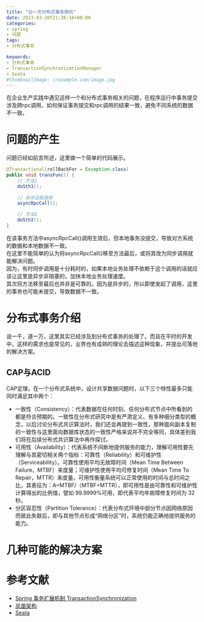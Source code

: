 ```yaml
---
title: "记一次分布式事务爬坑"
date: 2023-03-20T21:36:16+08:00
categories:
- spring
- 问题
tags:
- 分布式事务

keywords:
- 分布式事务
- TransactionSynchronizationManager 
- Seata
#thumbnailImage: //example.com/image.jpg
---
```


在企业生产实践中遇见这样一个和分布式事务相关的问题，在程序运行中事务提交涉及跨rpc调用，如何保证事务提交和rpc调用的结果一致，避免不同系统的数据不一致。
<!--more-->


# 问题的产生

问题已经如前言所述，这里做一个简单的代码展示。

```java
@Transactional(rollBackFor = Exception.class)
public void transFunc() {
	// 方法1
	doSth1();
	
	// 异步远程调用
	asyncRpcCall();

	// 方法2
	doSth2();
}
```

在该事务方法中asyncRpcCall()调用生效后，但本地事务没提交，导致对方系统的数据和本地数据不一致。  
在这里不能简单的认为将asyncRpcCall()移至方法最后，或将其改为同步调用就能解决问题。  
因为，有时同步调用是十分耗时的，如果本地业务处理不依赖于这个调用的话就应该让这里是异步非阻塞的，加快本地业务处理速度。  
其次将方法移至最后也并非是可靠的。因为是异步的，所以即使发起了调用，这里的事务也可能未提交，导致数据不一致。

# 分布式事务介绍

说一千，道一万，这里其实已经涉及到分布式事务的处理了。而且在平时的开发中，这样的需求也是常见的，业界也有成熟的理论去描述这种现象，并提出可落地的解决方案。


## CAP与ACID

CAP定理，在一个分布式系统中，设计共享数据问题时，以下三个特性最多只能同时满足其中两个：  
- 一致性（Consistency）：代表数据在任何时刻、任何分布式节点中所看到的都是符合预期的。一致性在分布式研究中是有严肃定义、有多种细分类型的概念，以后讨论分布式共识算法时，我们还会再提到一致性，那种面向副本复制的一致性与这里面向数据库状态的一致性严格来说并不完全等同，具体差别我们将在后续分布式共识算法中再作探讨。  
- 可用性（Availability）：代表系统不间断地提供服务的能力，理解可用性要先理解与其密切相关两个指标：可靠性（Reliability）和可维护性（Serviceability）。可靠性使用平均无故障时间（Mean Time Between Failure，MTBF）来度量；可维护性使用平均可修复时间（Mean Time To Repair，MTTR）来度量。可用性衡量系统可以正常使用的时间与总时间之比，其表征为：A=MTBF/（MTBF+MTTR），即可用性是由可靠性和可维护性计算得出的比例值，譬如 99.9999%可用，即代表平均年故障修复时间为 32 秒。
- 分区容忍性（Partition Tolerance）：代表分布式环境中部分节点因网络原因而彼此失联后，即与其他节点形成“网络分区”时，系统仍能正确地提供服务的能力。







# 几种可能的解决方案


# 


# 参考文献
- [Spring 事务扩展机制 TransactionSynchronization](https://www.cnblogs.com/kkkfff/p/13778692.html)
- [凤凰架构](http://icyfenix.cn/architect-perspective/general-architecture/transaction/distributed.html)
- [Seata](https://seata.io/zh-cn/)
